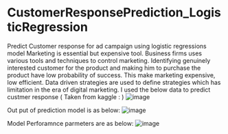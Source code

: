 # CustomerResponsePrediction_LogisticRegression
Predict Customer response for ad campaign using logistic regressions model
Marketing is essential but expensive tool. Business firms uses various tools and techniques to control marketing. Identifying  genuinely interested  customer for the product and making him to purchase the product have low probability of success. This make marketing expensive, low efficient. Data driven strategies are used to define strategies which has limitation in the era of digital marketing.
I used the below data to predict custmer response ( Taken from kaggle : )
![image](https://user-images.githubusercontent.com/30693664/166148564-58c61270-557d-45d9-8fad-87a539c0df01.png)
 
 Out put of  prediction model is as below:
 ![image](https://user-images.githubusercontent.com/30693664/166148587-4ccac212-6259-4858-9a4b-985215057baa.png)

Model Perforamnce parmeters are as below: 
![image](https://user-images.githubusercontent.com/30693664/166148611-8f9c2167-79e8-42c0-9e4c-f43d4e874da6.png)

